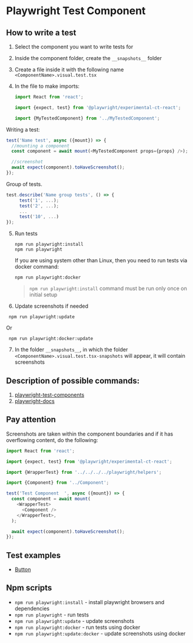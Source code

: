 # Playwright Test Component

## How to write a test

1. Select the component you want to write tests for
2. Inside the component folder, create the `__snapshots__` folder
3. Create a file inside it with the following name `<ComponentName>.visual.test.tsx`
4. In the file to make imports:

   ```ts
   import React from 'react';

   import {expect, test} from '@playwright/experimental-ct-react';

   import {MyTestedComponent} from '../MyTestedComponent';
   ```

Writing a test:

```ts
test('Name test', async ({mount}) => {
  //mounting a component
  const component = await mount(<MyTestedComponent props={props} />);

  //screenshot
  await expect(component).toHaveScreenshot();
});
```

Group of tests.

```ts
test.describe('Name group tests', () => {
     test('1', ...);
     test('2', ...);
     ...
     test('10', ...)
});
```

5. Run tests

   ```shell
   npm run playwright:install
   npm run playwright
   ```

   If you are using system other than Linux, then you need to run tests via docker command:

   ```shell
   npm run playwright:docker
   ```

   > `npm run playwright:install` command must be run only once on initial setup

6. Update screenshots if needed

```shell
 npm run playwright:update
```

Or

```shell
 npm run playwright:docker:update
```

7. In the folder `__snapshots__`, in which the folder `<ComponentName>.visual.test.tsx-snapshots` will appear, it will contain screenshots

## Description of possible commands:

1. [playwright-test-components](https://playwright.dev/docs/test-components)
2. [playwright-docs](https://playwright.dev/docs/api/class-test)

## Pay attention

Screenshots are taken within the component boundaries and if it has overflowing content, do the following:

```ts
import React from 'react';

import {expect, test} from '@playwright/experimental-ct-react';

import {WrapperTest} from '../../../../playwright/helpers';

import {Component} from '../Component';

test('Test Component  ', async ({mount}) => {
  const component = await mount(
    <WrapperTest>
      <Component />
    </WrapperTest>,
  );

  await expect(component).toHaveScreenshot();
});
```

## Test examples

- [Button](../src/components/Button/__tests__/Button.visual.test)

## Npm scripts

- `npm run playwright:install` - install playwright browsers and dependencies
- `npm run playwright` - run tests
- `npm run playwright:update` - update screenshots
- `npm run playwright:docker` - run tests using docker
- `npm run playwright:update:docker` - update screenshots using docker
